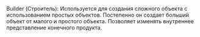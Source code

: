 Builder (Строитель):
Используется для создания сложного объекта с использованием простых объектов. 
Постепенно он создает больший объект от малого и простого объекта. 
Позволяет изменять внутреннее представление конечного продукта.